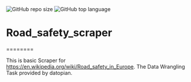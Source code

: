 <img alt="GitHub repo size" src="https://img.shields.io/github/repo-size/gradedSystem/Road-safety-scraper">
<img alt="GitHub top language" src="https://img.shields.io/github/languages/top/gradedSystem/Road-safety-scraper">

# Road_safety_scraper

========

This is basic Scraper for https://en.wikipedia.org/wiki/Road_safety_in_Europe.
The Data Wrangling Task provided by datopian.
